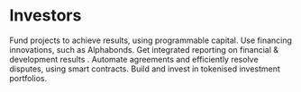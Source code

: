 # Investors

Fund projects to achieve results, using programmable capital. Use financing innovations, such as Alphabonds. Get integrated reporting on financial & development results . Automate agreements and efficiently resolve disputes, using smart contracts. Build and invest in tokenised investment portfolios.

